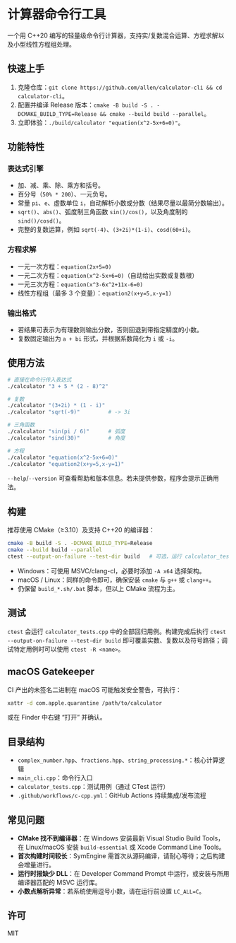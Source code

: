 # 计算器命令行工具

一个用 C++20 编写的轻量级命令行计算器，支持实/复数混合运算、方程求解以及小型线性方程组处理。

## 快速上手

1. 克隆仓库：`git clone https://github.com/allen/calculator-cli && cd calculator-cli`。
2. 配置并编译 Release 版本：`cmake -B build -S . -DCMAKE_BUILD_TYPE=Release && cmake --build build --parallel`。
3. 立即体验：`./build/calculator "equation(x^2-5x+6=0)"`。

## 功能特性

### 表达式引擎
- 加、减、乘、除、乘方和括号。
- 百分号（`50% * 200`）、一元负号。
- 常量 `pi`、`e`、虚数单位 `i`，自动解析小数或分数（结果尽量以最简分数输出）。
- `sqrt()`、`abs()`、弧度制三角函数 `sin()/cos()`，以及角度制的 `sind()/cosd()`。
- 完整的复数运算，例如 `sqrt(-4)`、`(3+2i)*(1-i)`、`cosd(60+i)`。

### 方程求解
- 一元一次方程：`equation(2x+5=0)`
- 一元二次方程：`equation(x^2-5x+6=0)`（自动给出实数或复数根）
- 一元三次方程：`equation(x^3-6x^2+11x-6=0)`
- 线性方程组（最多 3 个变量）：`equation2(x+y=5,x-y=1)`

### 输出格式
- 若结果可表示为有理数则输出分数，否则回退到带指定精度的小数。
- 复数固定输出为 `a + bi` 形式，并根据系数简化为 `i` 或 `-i`。

## 使用方法

```bash
# 直接在命令行传入表达式
./calculator "3 + 5 * (2 - 8)^2"

# 复数
./calculator "(3+2i) * (1 - i)"
./calculator "sqrt(-9)"         # -> 3i

# 三角函数
./calculator "sin(pi / 6)"      # 弧度
./calculator "sind(30)"         # 角度

# 方程
./calculator "equation(x^2-5x+6=0)"
./calculator "equation2(x+y=5,x-y=1)"
```

`--help`/`--version` 可查看帮助和版本信息。若未提供参数，程序会提示正确用法。

## 构建

推荐使用 CMake（≥3.10）及支持 C++20 的编译器：

```bash
cmake -B build -S . -DCMAKE_BUILD_TYPE=Release
cmake --build build --parallel
ctest --output-on-failure --test-dir build   # 可选，运行 calculator_tests
```

- Windows：可使用 MSVC/clang-cl，必要时添加 `-A x64` 选择架构。
- macOS / Linux：同样的命令即可，确保安装 `cmake` 与 `g++` 或 `clang++`。
- 仍保留 `build_*.sh/.bat` 脚本，但以上 CMake 流程为主。

## 测试

`ctest` 会运行 `calculator_tests.cpp` 中的全部回归用例。构建完成后执行 `ctest --output-on-failure --test-dir build` 即可覆盖实数、复数以及符号路径；调试特定用例时可以使用 `ctest -R <name>`。

## macOS Gatekeeper

CI 产出的未签名二进制在 macOS 可能触发安全警告，可执行：

```bash
xattr -d com.apple.quarantine /path/to/calculator
```

或在 Finder 中右键 “打开” 并确认。

## 目录结构

- `complex_number.hpp`、`fractions.hpp`、`string_processing.*`：核心计算逻辑
- `main_cli.cpp`：命令行入口
- `calculator_tests.cpp`：测试用例（通过 CTest 运行）
- `.github/workflows/c-cpp.yml`：GitHub Actions 持续集成/发布流程

## 常见问题

- **CMake 找不到编译器**：在 Windows 安装最新 Visual Studio Build Tools，在 Linux/macOS 安装 `build-essential` 或 Xcode Command Line Tools。
- **首次构建时间较长**：SymEngine 需首次从源码编译，请耐心等待；之后构建会增量进行。
- **运行时报缺少 DLL**：在 Developer Command Prompt 中运行，或安装与所用编译器匹配的 MSVC 运行库。
- **小数点解析异常**：若系统使用逗号小数，请在运行前设置 `LC_ALL=C`。

## 许可

MIT
